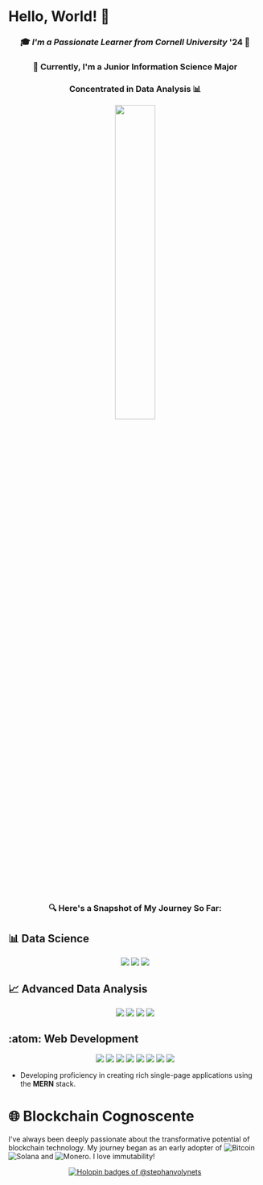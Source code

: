 # Hello, World! 👋

<div align="center">
  
  ### 🎓 _I'm a Passionate Learner from Cornell University_ '24 🚀
  ### 📘 Currently, I'm a Junior **Information Science Major** 
  ### Concentrated in **Data Analysis** 📊

  <img src="https://media4.giphy.com/media/RkESjJDPWTpdQd0Jbz/giphy.gif?cid=ecf05e47jbzdgs4a4k5xj8avivfyn7x6v0tr84oc14c1d76o&ep=v1_gifs_search&rid=giphy.gif&ct=g" width='40%'>

  ### 🔍 Here's a Snapshot of My Journey So Far:

</div>

## 📊 Data Science 

<div align="center"> 
  <img src="https://img.shields.io/badge/Python-3776AB?style=for-the-badge&logo=python&logoColor=white" />
  <img src="https://img.shields.io/badge/R-276DC3?style=for-the-badge&logo=r&logoColor=white" />
  <img src="https://img.shields.io/badge/ggplot2-FF6F61?style=for-the-badge&logo=ggplot2&logoColor=white" />
</div>

## 📈 Advanced Data Analysis 

<div align="center">
  <img src="https://img.shields.io/badge/SQL-4479A1?style=for-the-badge&logo=sql&logoColor=white" />
  <img src="https://img.shields.io/badge/Pandas-150458?style=for-the-badge&logo=pandas&logoColor=white" />
  <img src="https://img.shields.io/badge/Numpy-013243?style=for-the-badge&logo=numpy&logoColor=white" />
  <img src="https://img.shields.io/badge/DuckDB-5A3E61?style=for-the-badge&logo=duckdb&logoColor=white" />
</div>

## :atom: Web Development

<div align="center">
  <img src="https://img.shields.io/badge/HTML5-E34F26?style=for-the-badge&logo=html5&logoColor=white" />
  <img src="https://img.shields.io/badge/CSS3-1572B6?style=for-the-badge&logo=css3&logoColor=white" />
  <img src="https://img.shields.io/badge/JavaScript-F7DF1E?style=for-the-badge&logo=javascript&logoColor=black" />
  <img src="https://img.shields.io/badge/React-61DAFB?style=for-the-badge&logo=react&logoColor=white" />
  <img src="https://img.shields.io/badge/Express.js-404D59?style=for-the-badge" />
  <img src="https://img.shields.io/badge/MongoDB-4EA94B?style=for-the-badge&logo=mongodb&logoColor=white" />
  <img src="https://img.shields.io/badge/node.js-6DA55F?logo=node.js&logoColor=white" />
  <img src="https://img.shields.io/badge/git-%23F05033.svg?logo=git&logoColor=white" />
</div>

- Developing proficiency in creating rich single-page applications using the **MERN** stack.

# 🌐 Blockchain Cognoscente

I've always been deeply passionate about the transformative potential of blockchain technology. My journey began as an early adopter of ![Bitcoin](https://img.shields.io/badge/Bitcoin-000000?style=for-the-badge&logo=bitcoin&logoColor=white) ![Solana](https://img.shields.io/badge/Solana-000000?style=for-the-badge&logo=solana&logoColor=white) and ![Monero](https://img.shields.io/badge/monero-FF6600?logo=monero&logoColor=white).  I love immutability!

<div align="center">
  <a href="https://holopin.io/@stephanvolynets">
    <img src="https://holopin.me/stephanvolynets" alt="Holopin badges of @stephanvolynets">
  </a>
</div>

